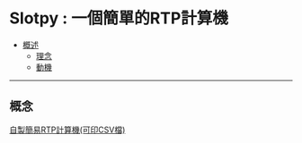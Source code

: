 # Slotpy : 一個簡單的RTP計算機
*   [概述](#概述)
    *   [理念](#理念)
    *   [動機](#html)






* * * 
<h2 id="概念">概念</h2>






[自製簡易RTP計算機(可印CSV檔)](https://github.com/Monsters-Hunter/Slotpy/tree/Slotpy-addPiePicture "Title")
